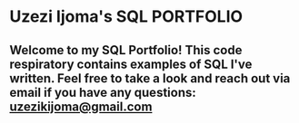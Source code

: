 # Uzezi Ijoma's SQL PORTFOLIO

## Welcome to my SQL Portfolio! This code respiratory contains examples of SQL I've written. Feel free to take a look and reach out via email if you have any questions: uzezikijoma@gmail.com
